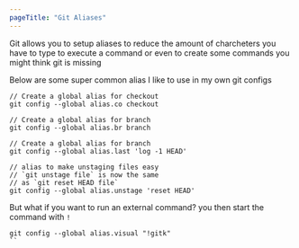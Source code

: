 ```yaml
---
pageTitle: "Git Aliases"
---
```

Git allows you to setup aliases to reduce the amount of charcheters you have to type to execute a command or even to create some commands you might think git is missing

Below are some super common alias I like to use in my own git configs
```
// Create a global alias for checkout
git config --global alias.co checkout

// Create a global alias for branch
git config --global alias.br branch

// Create a global alias for branch
git config --global alias.last 'log -1 HEAD'

// alias to make unstaging files easy
// `git unstage file` is now the same
// as `git reset HEAD file`
git config --global alias.unstage 'reset HEAD'

```

But what if you want to run an external command?
you then start the command with `!`

```
git config --global alias.visual "!gitk"
``
